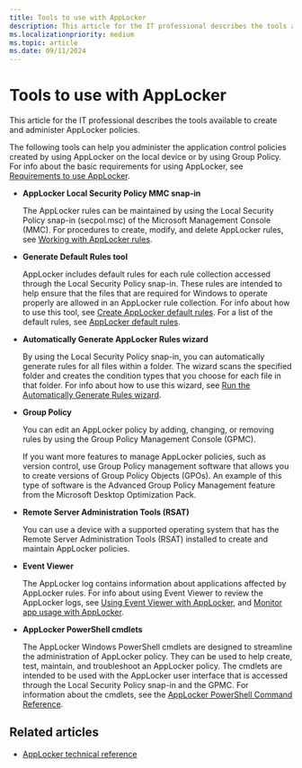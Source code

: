 ```yaml
---
title: Tools to use with AppLocker
description: This article for the IT professional describes the tools available to create and administer AppLocker policies.
ms.localizationpriority: medium
ms.topic: article
ms.date: 09/11/2024
---
```


# Tools to use with AppLocker

This article for the IT professional describes the tools available to create and administer AppLocker policies.

The following tools can help you administer the application control policies created by using AppLocker on the local device or by using Group Policy. For info about the basic requirements for using AppLocker, see [Requirements to use AppLocker](requirements-to-use-applocker.md).

- **AppLocker Local Security Policy MMC snap-in**

    The AppLocker rules can be maintained by using the Local Security Policy snap-in (secpol.msc) of the Microsoft Management Console (MMC). For procedures to create, modify, and delete AppLocker rules, see [Working with AppLocker rules](working-with-applocker-rules.md).

- **Generate Default Rules tool**

    AppLocker includes default rules for each rule collection accessed through the Local Security Policy snap-in. These rules are intended to help ensure that the files that are required for Windows to operate properly are allowed in an AppLocker rule collection. For info about how to use this tool, see [Create AppLocker default rules](create-applocker-default-rules.md). For a list of the default rules, see [AppLocker default rules](working-with-applocker-rules.md#applocker-default-rules).

- **Automatically Generate AppLocker Rules wizard**

    By using the Local Security Policy snap-in, you can automatically generate rules for all files within a folder. The wizard scans the specified folder and creates the condition types that you choose for each file in that folder. For info about how to use this wizard, see [Run the Automatically Generate Rules wizard](run-the-automatically-generate-rules-wizard.md).

- **Group Policy**

    You can edit an AppLocker policy by adding, changing, or removing rules by using the Group Policy Management Console (GPMC).

    If you want more features to manage AppLocker policies, such as version control, use Group Policy management software that allows you to create versions of Group Policy Objects (GPOs). An example of this type of software is the Advanced Group Policy Management feature from the Microsoft Desktop Optimization Pack.

- **Remote Server Administration Tools (RSAT)**

    You can use a device with a supported operating system that has the Remote Server Administration Tools (RSAT) installed to create and maintain AppLocker policies.

- **Event Viewer**

    The AppLocker log contains information about applications affected by AppLocker rules. For info about using Event Viewer to review the AppLocker logs, see [Using Event Viewer with AppLocker](using-event-viewer-with-applocker.md), and [Monitor app usage with AppLocker](monitor-application-usage-with-applocker.md).

- **AppLocker PowerShell cmdlets**

    The AppLocker Windows PowerShell cmdlets are designed to streamline the administration of AppLocker policy. They can be used to help create, test, maintain, and troubleshoot an AppLocker policy. The cmdlets are intended to be used with the AppLocker user interface that is accessed through the Local Security Policy snap-in and the GPMC. For information about the cmdlets, see the [AppLocker PowerShell Command Reference](/powershell/module/applocker/).

## Related articles

- [AppLocker technical reference](applocker-technical-reference.md)
